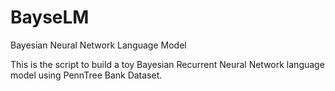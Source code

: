 # BayseLM
Bayesian Neural Network Language Model 

This is the script to build a toy Bayesian Recurrent Neural Network language model using PennTree Bank Dataset.
